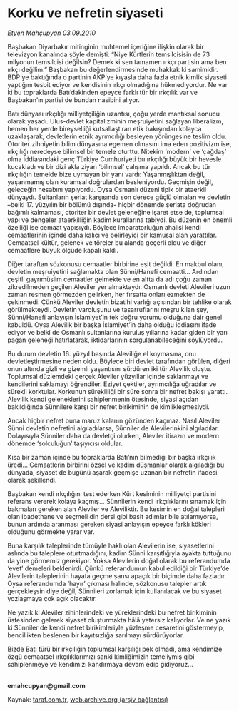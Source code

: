 # Korku ve nefretin siyaseti

*Etyen Mahçupyan 03.09.2010*

<div class="yazi"><p>Başbakan Diyarbakır mitinginin muhtemel içeriğine ilişkin olarak bir televizyon kanalında şöyle demişti: “Niye Kürtlerin temsilcisisin de 73 milyonun temsilcisi değilsin? Demek ki sen tamamen ırkçı partisin ama ben ırkçı değilim.” Başbakan bu değerlendirmesinde muhakkak ki samimidir. BDP’ye baktığında o partinin AKP’ye kıyasla daha fazla etnik kimlik siyaseti yaptığını tesbit ediyor ve kendisinin ırkçı olmadığına hükmediyordur. Ne var ki bu topraklarda Batı’dakinden epeyce farklı tür bir ırkçılık var ve Başbakan’ın partisi de bundan nasibini alıyor. </p>
<p>Batı dünyası ırkçılığı milliyetçiliğin uzantısı, çoğu yerde mantıksal sonucu olarak yaşadı. Ulus-devlet kapitalizminin meşruiyetini sağlayan liberalizm, hemen her yerde bireyselliği kutsallaştıran etik bakışından kolayca uzaklaşarak, devletlerin etnik ayrımcılığı besleyen yörüngesine teslim oldu. Otoriter zihniyetin bilim dünyasına egemen olmasını ima eden pozitivizm ise, ırkçılığı neredeyse bilimsel bir temele oturttu. Nitekim ‘modern’ ve ‘çağdaş’ olma iddiasındaki genç Türkiye Cumhuriyeti bu ırkçılığı büyük bir hevesle kucakladı ve bir dizi akla ziyan ‘bilimsel’ çalışma yapıldı. Ancak bu tür ırkçılığın temelde bize uymayan bir yanı vardı: Yaşanmışlıktan değil, yaşanmamış olan kuramsal doğrulardan besleniyordu. Geçmişin değil, geleceğin hesabını yapıyordu. Oysa Osmanlı düzeni tipik bir ataerkil dünyaydı. Sultanların şeriat karşısında son derece güçlü olmaları ve devletin –belki 17. yüzyılın bir bölümü dışında- hiçbir dönemde şeriata doğrudan bağımlı kalmaması, otoriter bir devlet geleneğine işaret etse de, toplumsal yapı ve dengeler ataerkilliğin kadim kurallarına tabiydi. Bu düzenin en önemli özelliği ise cemaat yapısıydı. Böylece imparatorluğun ahalisi kendi cemaatlerinin içinde daha kalıcı ve belirleyici bir kamusal alan yarattılar. Cemaatsel kültür, gelenek ve töreler bu alanda geçerli oldu ve diğer cemaatlere büyük ölçüde kapalı kaldı.</p>
<p>Diğer taraftan sözkonusu cemaatler birbirine eşit değildi. En makbul olanı, devletin meşruiyetini sağlamakta olan Sünni/Hanefi cemaatti... Ardından çeşitli gayrımüslim cemaatler gelmekte ve en altta da adı çoğu zaman zikredilmeden geçilen Aleviler yer almaktaydı. Osmanlı devleti Alevileri uzun zaman resmen görmezden gelirken, her fırsatta onları ezmekten de çekinmedi. Çünkü Aleviler devletin bizatihi varlığı açısından bir tehlike olarak görülmekteydi. Devletin varoluşunu ve tasarruflarını meşru kılan şey, Sünni/Hanefi anlayışın İslamiyet’in tek doğru yorumu olduğuna dair genel kabuldü. Oysa Alevilik bir başka İslamiyet’in daha olduğu iddiasını ifade ediyor ve belki de Osmanlı sultanlarına kuruluş yıllarına kadar giden bir yarı pagan geleneği hatırlatarak, iktidarlarının sorgulanabileceğini söylüyordu.</p>
<p>Bu durum devletin 16. yüzyıl başında Aleviliğe el koymasına, onu devletleştirmesine neden oldu. Böylece biri devlet tarafından görülen, diğeri onun altında gizli ve gizemli yaşantısını sürdüren iki tür Alevilik oluştu. Toplumsal düzlemdeki gerçek Aleviler yüzyıllar içinde saklanmayı ve kendilerini saklamayı öğrendiler. Eziyet çektiler, ayrımcılığa uğradılar ve sürekli korktular. Korkunun sürekliliği bir süre sonra bir nefret bakışı yarattı. Alevilik kendi geleneklerini sahiplenmenin ötesinde, siyasi açıdan bakıldığında Sünnilere karşı bir nefret birikiminin de kimlikleşmesiydi. </p>
<p>Ancak hiçbir nefret buna maruz kalanın gözünden kaçmaz. Nasıl Aleviler Sünni devletin nefretini algıladılarsa, Sünniler de Alevilerinkini algıladılar. Dolayısıyla Sünniler daha da devletçi olurken, Aleviler itirazın ve modern dönemde ‘solculuğun’ taşıyıcısı oldular. </p>
<p>Kısa bir zaman içinde bu topraklarda Batı’nın bilmediği bir başka ırkçılık üredi... Cemaatlerin birbirini özsel ve kadim düşmanlar olarak algıladığı bu dünyada, siyaset de bugünü aşarak geçmişe uzanan bir nefretin ifadesi olarak şekillendi. </p>
<p>Başbakan kendi ırkçılığını test ederken Kürt kesiminin milliyetçi partisini referans vererek kolaya kaçmış... Sünnilerin kendi ırkçılıklarını sınamak için bakmaları gereken alan Aleviler ve Aleviliktir. Bu kesimin en doğal talepleri olan ibadethane ve seçmeli din dersi gibi basit adımlar bile atılamıyorsa, bunun ardında aranması gereken siyasi anlayışın epeyce farklı kökleri olduğunu görmekte yarar var. </p>
<p>Buna karşılık taleplerinde tümüyle haklı olan Alevilerin ise, siyasetlerini aslında bu taleplere oturtmadığını, kadim Sünni karşıtlığıyla ayakta tuttuğunu da yine görmemiz gerekiyor. Yoksa Alevilerin doğal olarak bu referandumda ‘evet’ demeleri beklenirdi. Çünkü referandumun kabul edildiği bir Türkiye’de Alevilerin taleplerinin hayata geçme şansı apaçık bir biçimde daha fazladır. Oysa referandumda ‘hayır’ çıkması halinde, sözkonusu talepler artık gerçekleşsin diye değil, Sünnileri zorlamak için kullanılacak ve bu siyaset yozlaşmaya çok açık olacaktır. </p>
<p>Ne yazık ki Aleviler zihinlerindeki ve yüreklerindeki bu nefret birikiminin üstesinden gelerek siyaset oluşturmakta hâlâ yetersiz kalıyorlar. Ve ne yazık ki Sünniler de kendi nefret birikimleriyle yüzleşme cesaretini göstermeyip, bencillikten beslenen bir kayıtsızlığa sarılmayı sürdürüyorlar. </p>
<p>Bizde Batı türü bir ırkçılığın toplumsal karşılığı pek olmadı, ama kendimize özgü cemaatsel ırkçılıklarımızı sanki kimliğimizin temeliymiş gibi sahiplenmeye ve kendimizi kandırmaya devam edip gidiyoruz...</p>
<p><b><br/>emahcupyan@gmail.com</b></p></div>

Kaynak: [taraf.com.tr](http://www.taraf.com.tr:80/etyen-mahcupyan/makale-korku-ve-nefretin-siyaseti.htm), [web.archive.org (arşiv bağlantısı)](http://web.archive.org/web/20100905213653/http://www.taraf.com.tr:80/etyen-mahcupyan/makale-korku-ve-nefretin-siyaseti.htm)
